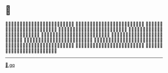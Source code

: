 # 🐅
🐅🐅🐅🐅🐅🐅🐅🐅🐅🐅🐅🐅🐅🐅🐅🐅🐅🐅🐅🐅🐅🐅🐅🐅
🐅🐅🐅🐅🐅🐅🐅🐅🐅🐅🐅🐅🐅🐅🐅🐅🐅🐅🐅🐅🐅🐅🐅🐅
🐅🐅🐅🐅🐅🐅🐅🐅🐅🐅🐅🐅🐅🐅🐅🐅🐅🐅🐅🐅🐅🐅🐅🐅
🐅🐅🐅🐅🐅🐅🐅🐅🐅🐅🐅🐅🐅🐅🐅🐅🐅🐅🐅🐅🐅🐅🐅🐅
🐅🐅🐅🐅🐅🐅🐅🐅🐅🐅🐅🐅🐅🐅🐅🐅🐅🐅🐅🐅🐅🐅🐅🐅
🐅🐅🐅🐅🐅🐅🐅🐅🐅🐅🐅🐅🐅🐅🐅🐅🐅🐅🐅🐅🐅🐅🐅🐅
🐅🐅🐅🐅🐅🐅🐅🐅🐅🐅🐅🐅🐅🐅🐅🐅🐅🐅🐅🐅🐅🐅🐅🐅
🐅🐅🐅🐅🐅🐅🐅🐅🐅🐅🐅🐅🐅🐅🐅🐅🐅🐅🐅🐅🐅🐅🐅🐅
🐅🐅🐅🐅🐅🐅🐅🐅🐅🐅🐅🐅🐅🐅🐅🐅🐅🐅🐅🐅🐅🐅🐅🐅
🐅🐅🐅🐅🐅🐅🐅🐅🐅🐅🐅🐅🐅🐅🐅🐅🐅🐅🐅🐅🐅🐅🐅🐅
🐅🐅🐅🐅🐅🐅🐅🐅🐅🐅🐅🐅🐅🐅🐅🐅🐅🐅🐅🐅🐅🐅🐅🐅
🐅🐅🐅🐅🐅🐅🐅🐅🐅🐅🐅🐅🐅🐅🐅🐅🐅🐅🐅🐅🐅🐅🐅🐅


---


[🐅.gq](https://xn--wn8h.gq)
